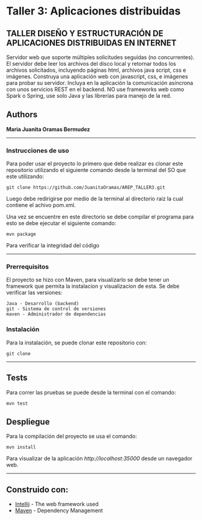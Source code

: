 # Taller 3: Aplicaciones distribuidas
 
## TALLER DISEÑO Y ESTRUCTURACIÓN DE APLICACIONES DISTRIBUIDAS EN INTERNET

Servidor web que soporte múltiples solicitudes seguidas (no concurrentes). El servidor debe leer los archivos del disco local y retornar todos los archivos solicitados, incluyendo páginas html, archivos java script, css e imágenes. Construya una aplicación web con  javascript, css, e imágenes para probar su servidor. Incluya en la aplicación la comunicación asíncrona con unos servicios REST en el backend. NO use frameworks web como Spark o Spring, use solo Java y las librerías para manejo de la red.
## Authors

**Maria Juanita Oramas Bermudez**

---

### Instrucciones de uso
Para poder usar el proyecto lo primero que debe realizar es clonar este repositorio utilizando el siguiente comando desde la terminal del SO que este utilizando:
```
git clone https://github.com/JuanitaOramas/AREP_TALLER3.git
```
Luego debe redirigirse por medio de la terminal al directorio raíz la cual contiene el achivo pom.xml.

Una vez se encuentre en este directorio se debe compilar el programa para esto se debe ejecutar el siguiente comando:
```
mvn package
```
Para verificar la integridad del código

---
### Prerrequisitos

El proyecto se hizo con Maven, para visualizarlo se debe tener un framework que permita la instalacion y visualizacion de esta.
Se debe verificar las versiones:

```
Java - Desarrollo (backend)
git - Sistema de control de versiones
maven - Administrador de dependencias

```

### Instalación

Para la instalación, se puede clonar este repositorio con:

```
git clone
```
---
## Tests 

Para correr las pruebas se puede desde la terminal con el comando:

```
mvn test
```



## Despliegue


Para la compilación del proyecto se usa el comando:
```
mvn install
```

Para visualizar de la aplicación  *http://localhost:35000* desde un navegador web.

---
## Construido con:

* [Intellij](http://www.dropwizard.io/1.0.2/docs/) - The web framework used
* [Maven](https://maven.apache.org/) - Dependency Management




